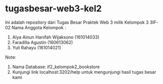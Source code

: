 # tugasbesar-web3-kel2
Ini adalah repository dari Tugas Besar Praktek Web 3 milik Kelompok 3 3IF-02
Nama Anggota Kelompok :
 1. Alya Ainun Hanifah Wijaksono (161014033)
 2. Faradilla Agustin (160613062)
 3. Yuli Rahayu (161014021)

Note:
 1. Nama Database: if2_kelompok2_bookstore
 2. Kunjungi link localhost:3202/help untuk mengunjungi hasil tugas besar kami
